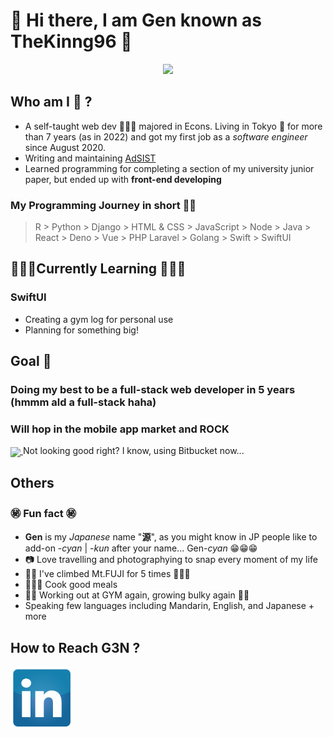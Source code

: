 # 👾 Hi there, I am Gen known as TheKinng96 👾
<p align="center">
  <img src="https://github.com/TheKinng96/genportfolio/blob/master/src/assets/Brown%20Abstract%20Watercolor%20Linktree%20Profile%20Image.png" height="500px" />
</p>

## Who am I 🧐 ? 
- A self-taught web dev 👨🏻‍🎓 majored in Econs. Living in Tokyo 🗾 for more than 7 years (as in 2022) and got my first job as a *software engineer* since August 2020.
- Writing and maintaining <a href="https://adsist.ai/">AdSIST</a>
- Learned programming for completing a section of my university junior paper, but ended up with **front-end developing**

### My Programming Journey in short 👨‍💻
> R > Python > Django > HTML & CSS > JavaScript > Node > Java > React > Deno > Vue > PHP Laravel > Golang > Swift > SwiftUI

## 🚀🚀🚀Currently Learning 🚀🚀🚀
### SwiftUI
- Creating a gym log for personal use
- Planning for something big!

## Goal 🤩
### Doing my best to be a full-stack web developer in 5 years (hmmm ald a full-stack haha)
### Will hop in the mobile app market and ROCK
<a href="#" align="center">
  <img align="center" src="https://github-readme-stats.vercel.app/api?username=thekinng96" />
</a>
Not looking good right? I know, using Bitbucket now...

## Others
### ㊙️ Fun fact ㊙️
- **Gen** is my *Japanese* name "**源**", as you might know in JP people like to add-on -*cyan* | -*kun* after your name... Gen-*cyan* 😁😁😁
- 📷 Love travelling and photographying to snap every moment of my life 
- 🗻🗻 I've climbed Mt.FUJI for 5 times 🗻🗻🗻
- 👨🏼‍🍳 Cook good meals 
- 💪🏼 Working out at GYM again, growing bulky again 💪🏼
- Speaking few languages including Mandarin, English, and Japanese + more

## How to Reach G3N ?
<a href="https://www.linkedin.com/in/fengyuan-yap-489b7b126/" target="_blank">
  <img src="https://github.com/TheKinng96/TheKinng96/blob/master/pngwing.com%20(1).png" width="100px"/>
</a>
